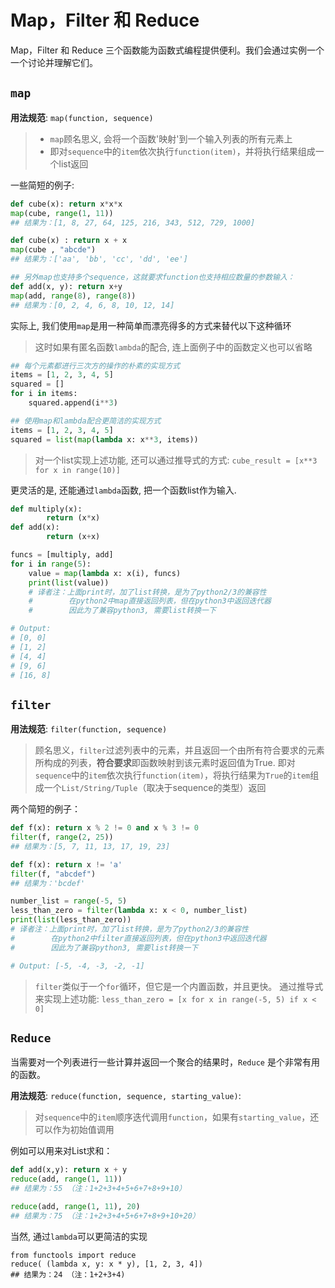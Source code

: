
# Map，Filter 和 Reduce
Map，Filter 和 Reduce 三个函数能为函数式编程提供便利。我们会通过实例一个一个讨论并理解它们。


## ```map```

**用法规范**: `map(function, sequence)`
> - `map`顾名思义, 会将一个函数'映射'到一个输入列表的所有元素上 
> - 即对`sequence`中的`item`依次执行`function(item)`，并将执行结果组成一个list返回

一些简短的例子:
```python
def cube(x): return x*x*x
map(cube, range(1, 11))
## 结果为：[1, 8, 27, 64, 125, 216, 343, 512, 729, 1000]

def cube(x) : return x + x
map(cube , "abcde")
## 结果为：['aa', 'bb', 'cc', 'dd', 'ee']

## 另外map也支持多个sequence，这就要求function也支持相应数量的参数输入：
def add(x, y): return x+y
map(add, range(8), range(8))
## 结果为：[0, 2, 4, 6, 8, 10, 12, 14]
```

实际上, 我们使用`map`是用一种简单而漂亮得多的方式来替代以下这种循环
> 这时如果有匿名函数`lambda`的配合, 连上面例子中的函数定义也可以省略
```python
## 每个元素都进行三次方的操作的朴素的实现方式
items = [1, 2, 3, 4, 5]
squared = []
for i in items:
    squared.append(i**3)

## 使用map和lambda配合更简洁的实现方式
items = [1, 2, 3, 4, 5]
squared = list(map(lambda x: x**3, items))
```
> 对一个list实现上述功能, 还可以通过推导式的方式: `cube_result = [x**3 for x in range(10)]`

更灵活的是, 还能通过`lambda`函数, 把一个函数list作为输入.

```python
def multiply(x):
        return (x*x)
def add(x):
        return (x+x)

funcs = [multiply, add]
for i in range(5):
    value = map(lambda x: x(i), funcs)
    print(list(value))
    # 译者注：上面print时，加了list转换，是为了python2/3的兼容性
    #        在python2中map直接返回列表，但在python3中返回迭代器
    #        因此为了兼容python3, 需要list转换一下

# Output:
# [0, 0]
# [1, 2]
# [4, 4]
# [9, 6]
# [16, 8]
```




## ```filter```
**用法规范**: `filter(function, sequence)`
> 顾名思义，`filter`过滤列表中的元素，并且返回一个由所有符合要求的元素所构成的列表，**符合要求**即函数映射到该元素时返回值为True.
> 即对`sequence`中的`item`依次执行`function(item)`，将执行结果为`True`的`item`组成一个`List/String/Tuple`（取决于sequence的类型）返回

两个简短的例子：
```python
def f(x): return x % 2 != 0 and x % 3 != 0
filter(f, range(2, 25))
## 结果为：[5, 7, 11, 13, 17, 19, 23]

def f(x): return x != 'a'
filter(f, "abcdef")
## 结果为：'bcdef'
```

```python
number_list = range(-5, 5)
less_than_zero = filter(lambda x: x < 0, number_list)
print(list(less_than_zero))  
# 译者注：上面print时，加了list转换，是为了python2/3的兼容性
#        在python2中filter直接返回列表，但在python3中返回迭代器
#        因此为了兼容python3, 需要list转换一下

# Output: [-5, -4, -3, -2, -1]
```
> `filter`类似于一个`for`循环，但它是一个内置函数，并且更快。
> 通过推导式来实现上述功能: `less_than_zero = [x for x in range(-5, 5) if x < 0]`




## ```Reduce```
当需要对一个列表进行一些计算并返回一个聚合的结果时，`Reduce` 是个非常有用的函数。

**用法规范**: `reduce(function, sequence, starting_value)`:
> 对`sequence`中的`item`顺序迭代调用`function`，如果有`starting_value`，还可以作为初始值调用


例如可以用来对List求和：
```python
def add(x,y): return x + y
reduce(add, range(1, 11))
## 结果为：55 （注：1+2+3+4+5+6+7+8+9+10）

reduce(add, range(1, 11), 20)
## 结果为：75 （注：1+2+3+4+5+6+7+8+9+10+20）
```

当然, 通过`lambda`可以更简洁的实现
```
from functools import reduce
reduce( (lambda x, y: x * y), [1, 2, 3, 4])
## 结果为：24 （注：1+2+3+4)
```
